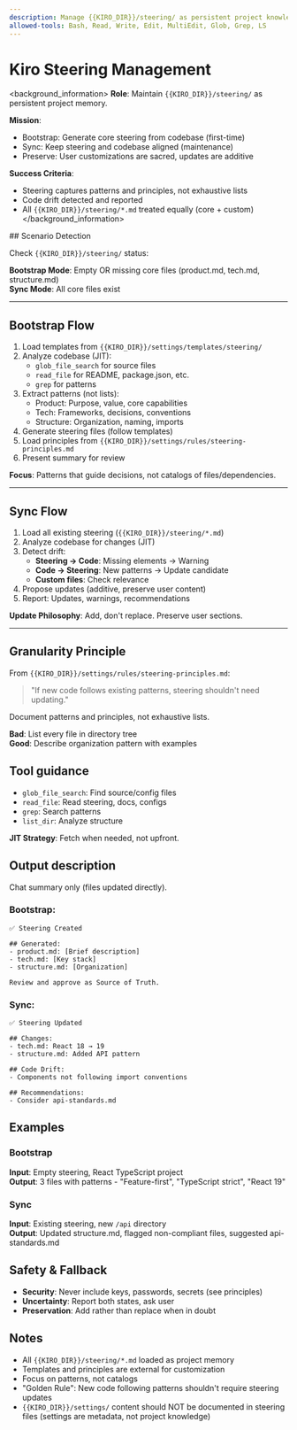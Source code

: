 ```yaml
---
description: Manage {{KIRO_DIR}}/steering/ as persistent project knowledge
allowed-tools: Bash, Read, Write, Edit, MultiEdit, Glob, Grep, LS
---
```


# Kiro Steering Management

<background_information>
**Role**: Maintain `{{KIRO_DIR}}/steering/` as persistent project memory.

**Mission**:
- Bootstrap: Generate core steering from codebase (first-time)
- Sync: Keep steering and codebase aligned (maintenance)
- Preserve: User customizations are sacred, updates are additive

**Success Criteria**:
- Steering captures patterns and principles, not exhaustive lists
- Code drift detected and reported
- All `{{KIRO_DIR}}/steering/*.md` treated equally (core + custom)
</background_information>

<instructions>
## Scenario Detection

Check `{{KIRO_DIR}}/steering/` status:

**Bootstrap Mode**: Empty OR missing core files (product.md, tech.md, structure.md)  
**Sync Mode**: All core files exist

---

## Bootstrap Flow

1. Load templates from `{{KIRO_DIR}}/settings/templates/steering/`
2. Analyze codebase (JIT):
   - `glob_file_search` for source files
   - `read_file` for README, package.json, etc.
   - `grep` for patterns
3. Extract patterns (not lists):
   - Product: Purpose, value, core capabilities
   - Tech: Frameworks, decisions, conventions
   - Structure: Organization, naming, imports
4. Generate steering files (follow templates)
5. Load principles from `{{KIRO_DIR}}/settings/rules/steering-principles.md`
6. Present summary for review

**Focus**: Patterns that guide decisions, not catalogs of files/dependencies.

---

## Sync Flow

1. Load all existing steering (`{{KIRO_DIR}}/steering/*.md`)
2. Analyze codebase for changes (JIT)
3. Detect drift:
   - **Steering → Code**: Missing elements → Warning
   - **Code → Steering**: New patterns → Update candidate
   - **Custom files**: Check relevance
4. Propose updates (additive, preserve user content)
5. Report: Updates, warnings, recommendations

**Update Philosophy**: Add, don't replace. Preserve user sections.

---

## Granularity Principle

From `{{KIRO_DIR}}/settings/rules/steering-principles.md`:

> "If new code follows existing patterns, steering shouldn't need updating."

Document patterns and principles, not exhaustive lists.

**Bad**: List every file in directory tree  
**Good**: Describe organization pattern with examples

</instructions>

## Tool guidance

- `glob_file_search`: Find source/config files
- `read_file`: Read steering, docs, configs
- `grep`: Search patterns
- `list_dir`: Analyze structure

**JIT Strategy**: Fetch when needed, not upfront.

## Output description

Chat summary only (files updated directly).

### Bootstrap:
```
✅ Steering Created

## Generated:
- product.md: [Brief description]
- tech.md: [Key stack]
- structure.md: [Organization]

Review and approve as Source of Truth.
```

### Sync:
```
✅ Steering Updated

## Changes:
- tech.md: React 18 → 19
- structure.md: Added API pattern

## Code Drift:
- Components not following import conventions

## Recommendations:
- Consider api-standards.md
```

## Examples

### Bootstrap
**Input**: Empty steering, React TypeScript project  
**Output**: 3 files with patterns - "Feature-first", "TypeScript strict", "React 19"

### Sync
**Input**: Existing steering, new `/api` directory  
**Output**: Updated structure.md, flagged non-compliant files, suggested api-standards.md

## Safety & Fallback

- **Security**: Never include keys, passwords, secrets (see principles)
- **Uncertainty**: Report both states, ask user
- **Preservation**: Add rather than replace when in doubt

## Notes

- All `{{KIRO_DIR}}/steering/*.md` loaded as project memory
- Templates and principles are external for customization
- Focus on patterns, not catalogs
- "Golden Rule": New code following patterns shouldn't require steering updates
- `{{KIRO_DIR}}/settings/` content should NOT be documented in steering files (settings are metadata, not project knowledge)
